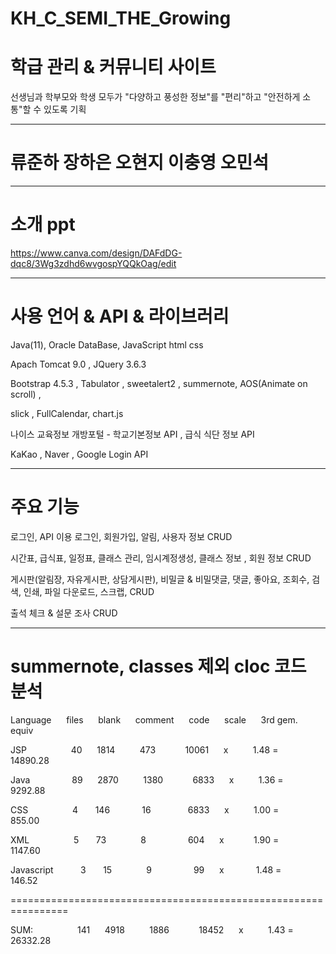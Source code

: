 # KH_C_SEMI_THE_Growing

학급 관리 & 커뮤니티 사이트
================================================================
선생님과 학부모와 학생 모두가
"다양하고 풍성한 정보"를
"편리"하고
"안전하게 소통"할 수 있도록 기획

--------------------------------------------------------------------------------------------


류준하 장하은 오현지 이충영 오민석
================================================================

--------------------------------------------------------------------------------------------

소개 ppt
================================================================
https://www.canva.com/design/DAFdDG-dqc8/3Wg3zdhd6wvgospYQQkOag/edit

--------------------------------------------------------------------------------------------

사용 언어 & API & 라이브러리
================================================================
Java(11), Oracle DataBase, JavaScript html css

Apach Tomcat 9.0 , JQuery 3.6.3

Bootstrap 4.5.3 , Tabulator , sweetalert2 , summernote, AOS(Animate on scroll) ,

slick , FullCalendar, chart.js

나이스 교육정보 개방포털 - 학교기본정보 API , 급식 식단 정보 API

KaKao , Naver , Google Login API

--------------------------------------------------------------------------------------------

주요 기능
================================================================
로그인, API 이용 로그인, 회원가입, 알림, 사용자 정보 CRUD

시간표, 급식표, 일정표, 클래스 관리, 임시계정생성, 클래스 정보 , 회원 정보 CRUD

게시판(알림장, 자유게시판, 상담게시판), 
비밀글 & 비밀댓글, 댓글, 좋아요, 조회수, 검색, 인쇄, 파일 다운로드, 스크랩, CRUD

출석 체크 & 설문 조사 CRUD

--------------------------------------------------------------------------------------------

summernote, classes 제외 cloc 코드 분석
================================================================

Language &nbsp;&nbsp;&nbsp;&nbsp; files &nbsp;&nbsp;&nbsp;&nbsp; blank &nbsp;&nbsp;&nbsp;&nbsp; comment &nbsp;&nbsp;&nbsp;&nbsp; code &nbsp;&nbsp;&nbsp;&nbsp; scale   &nbsp;&nbsp;&nbsp;&nbsp; 3rd gem. &nbsp;&nbsp;&nbsp;&nbsp; equiv

JSP &nbsp;&nbsp;&nbsp;&nbsp;&nbsp;&nbsp;&nbsp;&nbsp;&nbsp;&nbsp;&nbsp;&nbsp;&nbsp;&nbsp;&nbsp;&nbsp; 40 &nbsp;&nbsp;&nbsp;&nbsp; 1814 &nbsp;&nbsp;&nbsp;&nbsp;&nbsp;&nbsp;&nbsp;&nbsp; 473 &nbsp;&nbsp;&nbsp;&nbsp;&nbsp;&nbsp;&nbsp;&nbsp;&nbsp;&nbsp; 10061 &nbsp;&nbsp;&nbsp;&nbsp; x &nbsp;&nbsp;&nbsp;&nbsp;&nbsp;&nbsp;&nbsp;&nbsp; 1.48 = &nbsp;&nbsp;&nbsp;&nbsp;&nbsp;&nbsp;&nbsp;&nbsp; 14890.28

Java &nbsp;&nbsp;&nbsp;&nbsp;&nbsp;&nbsp;&nbsp;&nbsp;&nbsp;&nbsp;&nbsp;&nbsp;&nbsp;&nbsp;&nbsp; 89 &nbsp;&nbsp;&nbsp;&nbsp; 2870 &nbsp;&nbsp;&nbsp;&nbsp;&nbsp;&nbsp;&nbsp;&nbsp; 1380 &nbsp;&nbsp;&nbsp;&nbsp;&nbsp;&nbsp;&nbsp;&nbsp;&nbsp;&nbsp; 6833 &nbsp;&nbsp;&nbsp;&nbsp; x &nbsp;&nbsp;&nbsp;&nbsp;&nbsp;&nbsp;&nbsp;&nbsp; 1.36 = &nbsp;&nbsp;&nbsp;&nbsp;&nbsp;&nbsp;&nbsp;&nbsp; 9292.88

CSS &nbsp;&nbsp;&nbsp;&nbsp;&nbsp;&nbsp;&nbsp;&nbsp;&nbsp;&nbsp;&nbsp;&nbsp;&nbsp;&nbsp;&nbsp;&nbsp; 4 &nbsp;&nbsp;&nbsp;&nbsp;&nbsp; 146 &nbsp;&nbsp;&nbsp;&nbsp;&nbsp;&nbsp;&nbsp;&nbsp;&nbsp;&nbsp;&nbsp; 16 &nbsp;&nbsp;&nbsp;&nbsp;&nbsp;&nbsp;&nbsp;&nbsp;&nbsp;&nbsp;&nbsp;&nbsp;&nbsp; 6833 &nbsp;&nbsp;&nbsp;&nbsp; x &nbsp;&nbsp;&nbsp;&nbsp;&nbsp;&nbsp;&nbsp;&nbsp; 1.00 = &nbsp;&nbsp;&nbsp;&nbsp;&nbsp;&nbsp;&nbsp;&nbsp; 855.00

XML &nbsp;&nbsp;&nbsp;&nbsp;&nbsp;&nbsp;&nbsp;&nbsp;&nbsp;&nbsp;&nbsp;&nbsp;&nbsp;&nbsp;&nbsp;&nbsp; 5 &nbsp;&nbsp;&nbsp;&nbsp;&nbsp; 73 &nbsp;&nbsp;&nbsp;&nbsp;&nbsp;&nbsp;&nbsp;&nbsp;&nbsp;&nbsp;&nbsp;&nbsp; 8 &nbsp;&nbsp;&nbsp;&nbsp;&nbsp;&nbsp;&nbsp;&nbsp;&nbsp;&nbsp;&nbsp;&nbsp;&nbsp;&nbsp;&nbsp; 604 &nbsp;&nbsp;&nbsp;&nbsp; x &nbsp;&nbsp;&nbsp;&nbsp;&nbsp;&nbsp;&nbsp;&nbsp;&nbsp;&nbsp; 1.90 = &nbsp;&nbsp;&nbsp;&nbsp;&nbsp;&nbsp;&nbsp;&nbsp; 1147.60

Javascript &nbsp;&nbsp;&nbsp;&nbsp;&nbsp;&nbsp;&nbsp;&nbsp;&nbsp; 3 &nbsp;&nbsp;&nbsp;&nbsp;&nbsp; 15 &nbsp;&nbsp;&nbsp;&nbsp;&nbsp;&nbsp;&nbsp;&nbsp;&nbsp;&nbsp;&nbsp;&nbsp; 9 &nbsp;&nbsp;&nbsp;&nbsp;&nbsp;&nbsp;&nbsp;&nbsp;&nbsp;&nbsp;&nbsp;&nbsp;&nbsp;&nbsp;&nbsp; 99 &nbsp;&nbsp;&nbsp;&nbsp; x &nbsp;&nbsp;&nbsp;&nbsp;&nbsp;&nbsp;&nbsp;&nbsp;&nbsp;&nbsp;&nbsp; 1.48 = &nbsp;&nbsp;&nbsp;&nbsp;&nbsp;&nbsp;&nbsp;&nbsp; 146.52

================================================================

SUM: &nbsp;&nbsp;&nbsp;&nbsp;&nbsp;&nbsp;&nbsp;&nbsp;&nbsp;&nbsp;&nbsp;&nbsp;&nbsp;&nbsp;&nbsp;&nbsp; 141 &nbsp;&nbsp;&nbsp;&nbsp; 4918 &nbsp;&nbsp;&nbsp;&nbsp;&nbsp;&nbsp;&nbsp;&nbsp; 1886 &nbsp;&nbsp;&nbsp;&nbsp;&nbsp;&nbsp;&nbsp;&nbsp;&nbsp;&nbsp; 18452 &nbsp;&nbsp;&nbsp;&nbsp; x &nbsp;&nbsp;&nbsp;&nbsp;&nbsp;&nbsp;&nbsp;&nbsp; 1.43 = &nbsp;&nbsp;&nbsp;&nbsp;&nbsp;&nbsp;&nbsp;&nbsp; 26332.28
